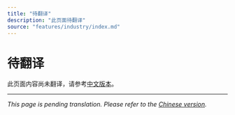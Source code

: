 ```yaml
---
title: "待翻译"
description: "此页面待翻译"
source: "features/industry/index.md"
---
```


# 待翻译

此页面内容尚未翻译，请参考[中文版本](../../zh/features/industry/index.md)。

---

*This page is pending translation. Please refer to the [Chinese version](../../zh/features/industry/index.md).*
